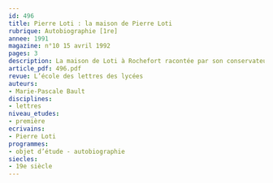 ```yaml
---
id: 496
title: Pierre Loti : la maison de Pierre Loti 
rubrique: Autobiographie [1re]
annee: 1991
magazine: n°10 15 avril 1992
pages: 3
description: La maison de Loti à Rochefort racontée par son conservateur…
article_pdf: 496.pdf
revue: L’école des lettres des lycées
auteurs:
- Marie-Pascale Bault
disciplines:
- lettres
niveau_etudes:
- première
ecrivains:
- Pierre Loti
programmes:
- objet d’étude - autobiographie
siecles:
- 19e siècle
---
```


